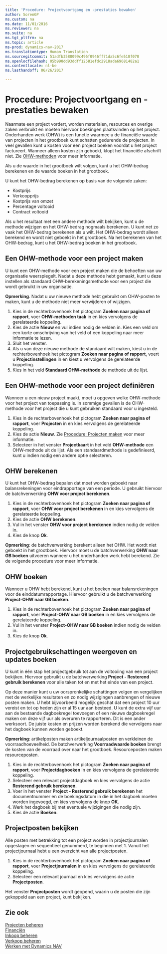 ```yaml
---
title: 'Procedure: Projectvoortgang en -prestaties bewaken'
author: SorenGP
ms.custom: na
ms.date: 11/01/2016
ms.reviewer: na
ms.suite: na
ms.tgt_pltfrm: na
ms.topic: article
ms-prod: dynamics-nav-2017
ms.translationtype: Human Translation
ms.sourcegitcommit: 51adfb3588099c496f0946ff71da5c6fe518f070
ms.openlocfilehash: 05b990dd93ddff12581efdc2918ada69681482a1
ms.contentlocale: nl-be
ms.lasthandoff: 06/26/2017

---
```


# <a name="how-to-monitor-job-progress-and-performance"></a>Procedure: Projectvoortgang en -prestaties bewaken
Naarmate een project vordert, worden materialen, resources en overige zaken verbruikt en moeten hiervoor boekingen plaatsvinden op het project. Onderhanden werk (OHW) is een functie waarmee u de financiële waarde van projecten in het grootboek kunt schatten gedurende de projecten. In veel gevallen kunt u kosten voor een project boeken voordat u het project factureert. Wanneer alleen kosten zijn geboekt, klopt het financiële afschrift niet. Zie [OHW-methoden](projects-understanding-wip.md) voor meer informatie.

Als u de waarde in het grootboek wilt volgen, kunt u het OHW-bedrag berekenen en de waarde boeken in het grootboek.

U kunt het OHW-bedrag berekenen op basis van de volgende zaken:

- Kostprijs
- Verkoopprijs
- Kostprijs van omzet
- Percentage voltooid
- Contract voltooid

Als u het resultaat met een andere methode wilt bekijken, kunt u de methode wijzigen en het OHW-bedrag nogmaals berekenen. U kunt net zo vaak het OHW-bedrag berekenen als u wilt. Het OHW-bedrag wordt alleen berekend en wordt niet geboekt in het grootboek. Na het berekenen van het OHW-bedrag, kunt u het OHW-bedrag boeken in het grootboek.

## <a name="to-create-a-job-wip-method"></a>Een OHW-methode voor een project maken  
U kunt een OHW-methode voor een project maken die de behoeften van uw organisatie weerspiegelt. Nadat u deze methode hebt gemaakt, kunt u deze instellen als standaard OHW-berekeningsmethode voor een project die wordt gebruikt in uw organisatie.  

**Opmerking**. Nadat u uw nieuwe methode hebt gebruikt om OHW-posten te maken, kunt u de methode niet meer verwijderen of wijzigen.  

1. Kies in de rechterbovenhoek het pictogram **Zoeken naar pagina of rapport**, voer **OHW-methoden taak** in en kies vervolgens de gerelateerde koppeling.  
2. Kies de actie **Nieuw** en vul indien nodig de velden in. Kies een veld om een korte omschrijving van het veld of een koppeling naar meer informatie te lezen.  
3. Sluit het venster.   
4. Als u van deze nieuwe methode de standaard wilt maken, kiest u in de rechterbovenhoek het pictogram **Zoeken naar pagina of rapport**, voert u **Projectinstellingen** in en kiest u vervolgens de gerelateerde koppeling.  
5. Kies in het veld **Standaard OHW-methode** de methode uit de lijst.

## <a name="to-define-a-wip-method-for-a-job"></a>Een OHW-methode voor een project definiëren  
Wanneer u een nieuw project maakt, moet u opgeven welke OHW-methode voor het project van toepassing is. In sommige gevallen is de OHW-methode voor het project die u kunt gebruiken standaard voor u ingesteld.

1. Kies in de rechterbovenhoek het pictogram **Zoeken naar pagina of rapport**, voer **Projecten** in en kies vervolgens de gerelateerde koppeling.
2. Kies de actie **Nieuw**. Zie [Procedure: Projecten maken](projects-how-create-jobs.md) voor meer informatie.  
3. Selecteer in het venster **Projectkaart** in het veld **OHW-methode** een OHW-methode uit de lijst. Als een standaardmethode is gedefinieerd, kunt u indien nodig een andere optie selecteren.  

## <a name="to-calculate-wip"></a>OHW berekenen  
U kunt het OHW-bedrag bepalen dat moet worden geboekt naar balansrekeningen voor eindrapportage van een periode. U gebruikt hiervoor de batchverwerking **OHW voor project berekenen**.  

1. Kies in de rechterbovenhoek het pictogram **Zoeken naar pagina of rapport**, voer **OHW voor project berekenen** in en kies vervolgens de gerelateerde koppeling.  
2. Kies de actie **OHW berekenen**.
3. Vul in het venster **OHW voor project berekenen** indien nodig de velden in.
4. Kies de knop **Ok**.  

**Opmerking**: de batchverwerking berekent alleen het OHW. Het wordt niet geboekt in het grootboek. Hiervoor moet u de batchverwerking **OHW naar GB boeken** uitvoeren wanneer u het onderhanden werk hebt berekend. Zie de volgende procedure voor meer informatie.

## <a name="to-post-wip"></a>OHW boeken  
Wanneer u OHW hebt berekend, kunt u het boeken naar balansrekeningen voor de einddatumrapportage. Hiervoor gebruikt u de batchverwerking **Project-OHW naar GB boeken**.

1. Kies in de rechterbovenhoek het pictogram **Zoeken naar pagina of rapport**, voer **Project-OHW naar GB boeken** in en kies vervolgens de gerelateerde koppeling.  
2. Vul in het venster **Project-OHW naar GB boeken** indien nodig de velden in.  
3. Kies de knop **Ok**.

## <a name="to-view-job-usage-estimates-and-post-updates"></a>Projectgebruikschattingen weergeven en updates boeken  
U kunt in één stap het projectgebruik tot aan de voltooiing van een project bekijken. Hiervoor gebruikt u de batchverwerking **Project - Resterend gebruik berekenen** voor alle taken tot en met het einde van een project.  

Op deze manier kunt u uw oorspronkelijke schattingen volgen en vergelijken met de werkelijke resultaten en zo nodig wijzigingen aanbrengen of nieuwe posten maken. U hebt bijvoorbeeld mogelijk geschat dat een project 10 uur vereist en tot op heden zijn er al 15 uur aan besteed. U kunt de extra vijf uur aan de bestaande dagboekregel toevoegen of een nieuwe dagboekregel maken om deze vijf uur als overuren te rapporteren. Dit is een ander werksoort. De juiste kosten en prijzen worden berekend die vervolgens naar het dagboek kunnen worden geboekt.  

**Opmerking**: artikelposten maken artikeljournaalposten en verkleinen de voorraadhoeveelheid. De batchverwerking **Voorraadwaarde boeken** brengt de kosten van de voorraad over naar het grootboek. Resourceposten maken resourceposten.  

1. Kies in de rechterbovenhoek het pictogram **Zoeken naar pagina of rapport**, voer **Projectdagboeken** in en kies vervolgens de gerelateerde koppeling.  
2. Selecteer een relevant projectdagboek en kies vervolgens de actie **Resterend gebruik berekenen**.  
3. Voer in het venster **Project - Resterend gebruik berekenen** het documentnummer en de boekingsdatum in die in het dagboek moeten worden ingevoegd, en kies vervolgens de knop **OK**.  
4. Werk het dagboek bij met eventuele wijzigingen die nodig zijn.  
5. Kies de actie **Boeken**.

## <a name="to-view-job-ledger-entries"></a>Projectposten bekijken
Alle posten met betrekking tot een project worden in projectjournalen opgeslagen en sequentieel genummerd, te beginnen met 1. Vanuit het projectjournaal hebt u een overzicht van alle projectposten.    

1. Kies in de rechterbovenhoek het pictogram **Zoeken naar pagina of rapport**, voer **Projectjournalen** in en kies vervolgens de gerelateerde koppeling.
2. Selecteer een relevant journaal en kies vervolgens de actie **Projectposten**.

Het venster **Projectposten** wordt geopend, waarin u de posten die zijn gekoppeld aan een project, kunt bekijken.  

## <a name="see-also"></a>Zie ook
[Projecten beheren](projects-manage-projects.md)  
[Financiën](finance-setup.md)  
[Inkoop beheren](purchasing-manage-purchasing.md)         
[Verkoop beheren](sales-manage-sales.md)      
[Werken met Dynamics NAV](ui-work-product.md)  

